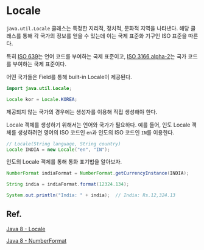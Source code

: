 # Locale

`java.util.Locale` 클래스는 특정한 지리적, 정치적, 문화적 지역을 나타낸다. 해당 클래스를 통해 각 국가의 정보를 얻을 수 있는데 이는 국제 표준화 기구인 ISO 표준을 따른다.

특히 [ISO 639](https://ko.wikipedia.org/wiki/ISO_639)는 언어 코드를 부여하는 국제 표준이고,  [ISO 3166 alpha-2](https://ko.wikipedia.org/wiki/ISO_3166-1_alpha-2)는 국가 코드를 부여하는 국제 표준이다.



어떤 국가들은 Field를 통해 built-in Locale이 제공된다.

```java
import java.util.Locale;

Locale kor = Locale.KOREA;
```



제공되지 않는 국가의 경우에는 생성자를 이용해 직접 생성해야 한다.

Locale 객체를 생성하기 위해서는 언어와 국가가 필요하다. 예를 들어, 인도 Locale 객체를 생성하려면 영어의 ISO 코드인 `en`과 인도의 ISO 코드인 `IN`를 이용한다.

```java
// Locale(String language, String country)
Locale INDIA = new Locale("en", "IN");
```



인도의 Locale 객체를 통해 통화 표기법을 알아보자.

```java
NumberFormat indiaFormat = NumberFormat.getCurrencyInstance(INDIA);

String india = indiaFormat.format(12324.134);

System.out.println("India: " + india);  // India: Rs.12,324.13
```





## Ref.

[Java 8 - Locale](https://docs.oracle.com/javase/8/docs/api/java/util/Locale.html)

[Java 8 - NumberFormat](https://docs.oracle.com/javase/8/docs/api/java/text/NumberFormat.html)